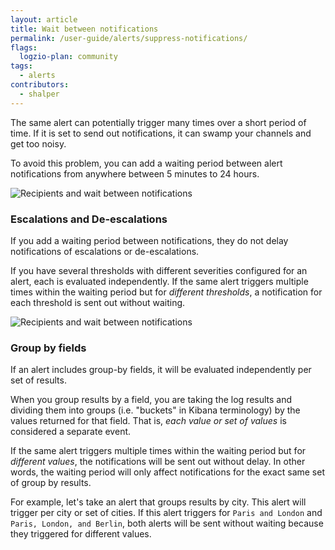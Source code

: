 ```yaml
---
layout: article
title: Wait between notifications
permalink: /user-guide/alerts/suppress-notifications/
flags:
  logzio-plan: community
tags:
  - alerts
contributors:
  - shalper
---
```


The same alert can potentially trigger many times over a short period of time. If it is set to send out notifications, it can swamp your channels and get too noisy.

To avoid this problem, you can add a waiting period between alert notifications from anywhere between 5 minutes to 24 hours.

![Recipients and wait between notifications](https://dytvr9ot2sszz.cloudfront.net/logz-docs/alerts/recipients-and-wait.png)

### Escalations and De-escalations

If you add a waiting period between notifications, they do not delay notifications of escalations or de-escalations.

If you have several thresholds with different severities configured for an alert, each is evaluated independently. If the same alert triggers multiple times within the waiting period but for _different thresholds_, a notification for each threshold is sent out without waiting.

![Recipients and wait between notifications](https://dytvr9ot2sszz.cloudfront.net/logz-docs/alerts/multiple-thresholds.png)

### Group by fields

If an alert includes group-by fields, it will be evaluated independently per set of results.

When you group results by a field, you are taking the log results and dividing them into groups (i.e. "buckets" in Kibana terminology) by the values returned for that field. That is, _each value or set of values_ is considered a separate event.

If the same alert triggers multiple times within the waiting period but for _different values_, the notifications will be sent out without delay. In other words, the waiting period will only affect notifications for the exact same set of group by results.

For example, let's take an alert that groups results by city. This alert will trigger per city or set of cities. If this alert triggers for `Paris and London` and `Paris, London, and Berlin`, both alerts will be sent without waiting because they triggered for different values.